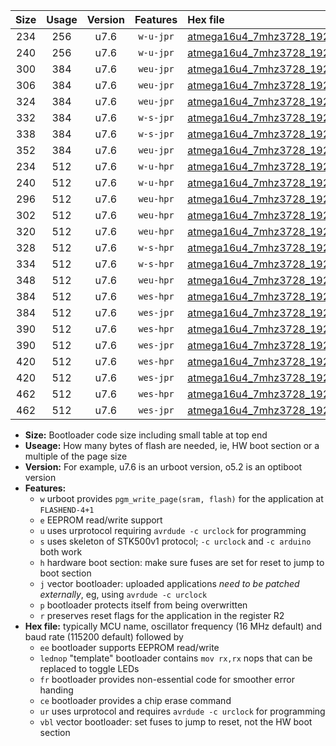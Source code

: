 |Size|Usage|Version|Features|Hex file|
|:-:|:-:|:-:|:-:|:--|
|234|256|u7.6|`w-u-jpr`|[atmega16u4_7mhz3728_19200bps_ur_vbl.hex](https://raw.githubusercontent.com/stefanrueger/urboot/main/atmega16u4_7mhz3728_19200bps_ur_vbl.hex)|
|240|256|u7.6|`w-u-jpr`|[atmega16u4_7mhz3728_19200bps_lednop_ur_vbl.hex](https://raw.githubusercontent.com/stefanrueger/urboot/main/atmega16u4_7mhz3728_19200bps_lednop_ur_vbl.hex)|
|300|384|u7.6|`weu-jpr`|[atmega16u4_7mhz3728_19200bps_ee_ur_vbl.hex](https://raw.githubusercontent.com/stefanrueger/urboot/main/atmega16u4_7mhz3728_19200bps_ee_ur_vbl.hex)|
|306|384|u7.6|`weu-jpr`|[atmega16u4_7mhz3728_19200bps_ee_lednop_ur_vbl.hex](https://raw.githubusercontent.com/stefanrueger/urboot/main/atmega16u4_7mhz3728_19200bps_ee_lednop_ur_vbl.hex)|
|324|384|u7.6|`weu-jpr`|[atmega16u4_7mhz3728_19200bps_ee_lednop_fr_ur_vbl.hex](https://raw.githubusercontent.com/stefanrueger/urboot/main/atmega16u4_7mhz3728_19200bps_ee_lednop_fr_ur_vbl.hex)|
|332|384|u7.6|`w-s-jpr`|[atmega16u4_7mhz3728_19200bps_vbl.hex](https://raw.githubusercontent.com/stefanrueger/urboot/main/atmega16u4_7mhz3728_19200bps_vbl.hex)|
|338|384|u7.6|`w-s-jpr`|[atmega16u4_7mhz3728_19200bps_lednop_vbl.hex](https://raw.githubusercontent.com/stefanrueger/urboot/main/atmega16u4_7mhz3728_19200bps_lednop_vbl.hex)|
|352|384|u7.6|`weu-jpr`|[atmega16u4_7mhz3728_19200bps_ee_lednop_fr_ce_ur_vbl.hex](https://raw.githubusercontent.com/stefanrueger/urboot/main/atmega16u4_7mhz3728_19200bps_ee_lednop_fr_ce_ur_vbl.hex)|
|234|512|u7.6|`w-u-hpr`|[atmega16u4_7mhz3728_19200bps_ur.hex](https://raw.githubusercontent.com/stefanrueger/urboot/main/atmega16u4_7mhz3728_19200bps_ur.hex)|
|240|512|u7.6|`w-u-hpr`|[atmega16u4_7mhz3728_19200bps_lednop_ur.hex](https://raw.githubusercontent.com/stefanrueger/urboot/main/atmega16u4_7mhz3728_19200bps_lednop_ur.hex)|
|296|512|u7.6|`weu-hpr`|[atmega16u4_7mhz3728_19200bps_ee_ur.hex](https://raw.githubusercontent.com/stefanrueger/urboot/main/atmega16u4_7mhz3728_19200bps_ee_ur.hex)|
|302|512|u7.6|`weu-hpr`|[atmega16u4_7mhz3728_19200bps_ee_lednop_ur.hex](https://raw.githubusercontent.com/stefanrueger/urboot/main/atmega16u4_7mhz3728_19200bps_ee_lednop_ur.hex)|
|320|512|u7.6|`weu-hpr`|[atmega16u4_7mhz3728_19200bps_ee_lednop_fr_ur.hex](https://raw.githubusercontent.com/stefanrueger/urboot/main/atmega16u4_7mhz3728_19200bps_ee_lednop_fr_ur.hex)|
|328|512|u7.6|`w-s-hpr`|[atmega16u4_7mhz3728_19200bps.hex](https://raw.githubusercontent.com/stefanrueger/urboot/main/atmega16u4_7mhz3728_19200bps.hex)|
|334|512|u7.6|`w-s-hpr`|[atmega16u4_7mhz3728_19200bps_lednop.hex](https://raw.githubusercontent.com/stefanrueger/urboot/main/atmega16u4_7mhz3728_19200bps_lednop.hex)|
|348|512|u7.6|`weu-hpr`|[atmega16u4_7mhz3728_19200bps_ee_lednop_fr_ce_ur.hex](https://raw.githubusercontent.com/stefanrueger/urboot/main/atmega16u4_7mhz3728_19200bps_ee_lednop_fr_ce_ur.hex)|
|384|512|u7.6|`wes-hpr`|[atmega16u4_7mhz3728_19200bps_ee.hex](https://raw.githubusercontent.com/stefanrueger/urboot/main/atmega16u4_7mhz3728_19200bps_ee.hex)|
|384|512|u7.6|`wes-jpr`|[atmega16u4_7mhz3728_19200bps_ee_vbl.hex](https://raw.githubusercontent.com/stefanrueger/urboot/main/atmega16u4_7mhz3728_19200bps_ee_vbl.hex)|
|390|512|u7.6|`wes-hpr`|[atmega16u4_7mhz3728_19200bps_ee_lednop.hex](https://raw.githubusercontent.com/stefanrueger/urboot/main/atmega16u4_7mhz3728_19200bps_ee_lednop.hex)|
|390|512|u7.6|`wes-jpr`|[atmega16u4_7mhz3728_19200bps_ee_lednop_vbl.hex](https://raw.githubusercontent.com/stefanrueger/urboot/main/atmega16u4_7mhz3728_19200bps_ee_lednop_vbl.hex)|
|420|512|u7.6|`wes-hpr`|[atmega16u4_7mhz3728_19200bps_ee_lednop_fr.hex](https://raw.githubusercontent.com/stefanrueger/urboot/main/atmega16u4_7mhz3728_19200bps_ee_lednop_fr.hex)|
|420|512|u7.6|`wes-jpr`|[atmega16u4_7mhz3728_19200bps_ee_lednop_fr_vbl.hex](https://raw.githubusercontent.com/stefanrueger/urboot/main/atmega16u4_7mhz3728_19200bps_ee_lednop_fr_vbl.hex)|
|462|512|u7.6|`wes-hpr`|[atmega16u4_7mhz3728_19200bps_ee_lednop_fr_ce.hex](https://raw.githubusercontent.com/stefanrueger/urboot/main/atmega16u4_7mhz3728_19200bps_ee_lednop_fr_ce.hex)|
|462|512|u7.6|`wes-jpr`|[atmega16u4_7mhz3728_19200bps_ee_lednop_fr_ce_vbl.hex](https://raw.githubusercontent.com/stefanrueger/urboot/main/atmega16u4_7mhz3728_19200bps_ee_lednop_fr_ce_vbl.hex)|

- **Size:** Bootloader code size including small table at top end
- **Useage:** How many bytes of flash are needed, ie, HW boot section or a multiple of the page size
- **Version:** For example, u7.6 is an urboot version, o5.2 is an optiboot version
- **Features:**
  + `w` urboot provides `pgm_write_page(sram, flash)` for the application at `FLASHEND-4+1`
  + `e` EEPROM read/write support
  + `u` uses urprotocol requiring `avrdude -c urclock` for programming
  + `s` uses skeleton of STK500v1 protocol; `-c urclock` and `-c arduino` both work
  + `h` hardware boot section: make sure fuses are set for reset to jump to boot section
  + `j` vector bootloader: uploaded applications *need to be patched externally*, eg, using `avrdude -c urclock`
  + `p` bootloader protects itself from being overwritten
  + `r` preserves reset flags for the application in the register R2
- **Hex file:** typically MCU name, oscillator frequency (16 MHz default) and baud rate (115200 default) followed by
  + `ee` bootloader supports EEPROM read/write
  + `lednop` "template" bootloader contains `mov rx,rx` nops that can be replaced to toggle LEDs
  + `fr` bootloader provides non-essential code for smoother error handing
  + `ce` bootloader provides a chip erase command
  + `ur` uses urprotocol and requires `avrdude -c urclock` for programming
  + `vbl` vector bootloader: set fuses to jump to reset, not the HW boot section
